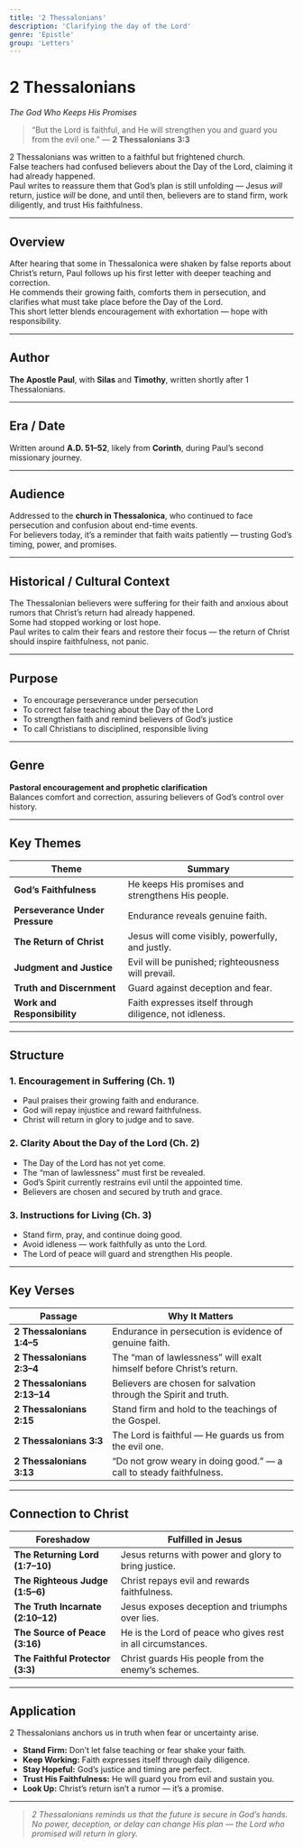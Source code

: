 ```yaml
---
title: '2 Thessalonians'
description: 'Clarifying the day of the Lord'
genre: 'Epistle'
group: 'Letters'
---
```


# 2 Thessalonians  
*The God Who Keeps His Promises*

> “But the Lord is faithful, and He will strengthen you and guard you from the evil one.” — **2 Thessalonians 3:3**

2 Thessalonians was written to a faithful but frightened church.  
False teachers had confused believers about the Day of the Lord, claiming it had already happened.  
Paul writes to reassure them that God’s plan is still unfolding — Jesus *will* return, justice *will* be done, and until then, believers are to stand firm, work diligently, and trust His faithfulness.

---

## Overview  
After hearing that some in Thessalonica were shaken by false reports about Christ’s return, Paul follows up his first letter with deeper teaching and correction.  
He commends their growing faith, comforts them in persecution, and clarifies what must take place before the Day of the Lord.  
This short letter blends encouragement with exhortation — hope with responsibility.

---

## Author  
**The Apostle Paul**, with **Silas** and **Timothy**, written shortly after 1 Thessalonians.

---

## Era / Date  
Written around **A.D. 51–52**, likely from **Corinth**, during Paul’s second missionary journey.

---

## Audience  
Addressed to the **church in Thessalonica**, who continued to face persecution and confusion about end-time events.  
For believers today, it’s a reminder that faith waits patiently — trusting God’s timing, power, and promises.

---

## Historical / Cultural Context  
The Thessalonian believers were suffering for their faith and anxious about rumors that Christ’s return had already happened.  
Some had stopped working or lost hope.  
Paul writes to calm their fears and restore their focus — the return of Christ should inspire faithfulness, not panic.

---

## Purpose  
- To encourage perseverance under persecution  
- To correct false teaching about the Day of the Lord  
- To strengthen faith and remind believers of God’s justice  
- To call Christians to disciplined, responsible living  

---

## Genre  
**Pastoral encouragement and prophetic clarification**  
Balances comfort and correction, assuring believers of God’s control over history.

---

## Key Themes  

| Theme | Summary |
|-------|----------|
| **God’s Faithfulness** | He keeps His promises and strengthens His people. |
| **Perseverance Under Pressure** | Endurance reveals genuine faith. |
| **The Return of Christ** | Jesus will come visibly, powerfully, and justly. |
| **Judgment and Justice** | Evil will be punished; righteousness will prevail. |
| **Truth and Discernment** | Guard against deception and fear. |
| **Work and Responsibility** | Faith expresses itself through diligence, not idleness. |

---

## Structure  

### 1. Encouragement in Suffering (Ch. 1)
- Paul praises their growing faith and endurance.  
- God will repay injustice and reward faithfulness.  
- Christ will return in glory to judge and to save.  

### 2. Clarity About the Day of the Lord (Ch. 2)
- The Day of the Lord has not yet come.  
- The “man of lawlessness” must first be revealed.  
- God’s Spirit currently restrains evil until the appointed time.  
- Believers are chosen and secured by truth and grace.  

### 3. Instructions for Living (Ch. 3)
- Stand firm, pray, and continue doing good.  
- Avoid idleness — work faithfully as unto the Lord.  
- The Lord of peace will guard and strengthen His people.  

---

## Key Verses  

| Passage | Why It Matters |
|----------|----------------|
| **2 Thessalonians 1:4–5** | Endurance in persecution is evidence of genuine faith. |
| **2 Thessalonians 2:3–4** | The “man of lawlessness” will exalt himself before Christ’s return. |
| **2 Thessalonians 2:13–14** | Believers are chosen for salvation through the Spirit and truth. |
| **2 Thessalonians 2:15** | Stand firm and hold to the teachings of the Gospel. |
| **2 Thessalonians 3:3** | The Lord is faithful — He guards us from the evil one. |
| **2 Thessalonians 3:13** | “Do not grow weary in doing good.” — a call to steady faithfulness. |

---

## Connection to Christ  

| Foreshadow | Fulfilled in Jesus |
|-------------|-------------------|
| **The Returning Lord (1:7–10)** | Jesus returns with power and glory to bring justice. |
| **The Righteous Judge (1:5–6)** | Christ repays evil and rewards faithfulness. |
| **The Truth Incarnate (2:10–12)** | Jesus exposes deception and triumphs over lies. |
| **The Source of Peace (3:16)** | He is the Lord of peace who gives rest in all circumstances. |
| **The Faithful Protector (3:3)** | Christ guards His people from the enemy’s schemes. |

---

## Application  
2 Thessalonians anchors us in truth when fear or uncertainty arise.  
- **Stand Firm:** Don’t let false teaching or fear shake your faith.  
- **Keep Working:** Faith expresses itself through daily diligence.  
- **Stay Hopeful:** God’s justice and timing are perfect.  
- **Trust His Faithfulness:** He will guard you from evil and sustain you.  
- **Look Up:** Christ’s return isn’t a rumor — it’s a promise.  

---

> *2 Thessalonians reminds us that the future is secure in God’s hands. No power, deception, or delay can change His plan — the Lord who promised will return in glory.*
